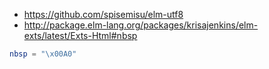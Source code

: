 - https://github.com/spisemisu/elm-utf8
- http://package.elm-lang.org/packages/krisajenkins/elm-exts/latest/Exts-Html#nbsp

```elm
nbsp = "\x00A0"
```
